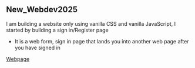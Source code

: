 ## New_Webdev2025
I am building a website only using vanilla CSS and vanilla JavaScript, I started by building a sign in/Register page

* It is a web form, sign in page that lands you into another web page after you have signed in

<a href="index.html">Webpage</a>
